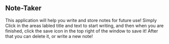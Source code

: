 ## Note-Taker

This application will help you write and store notes for future use! Simply Click in the areas labled title and text to start writing, and then
when you are finished, click the save icon in the top right of the window to save it! After that you can delete it, or write a new note!
